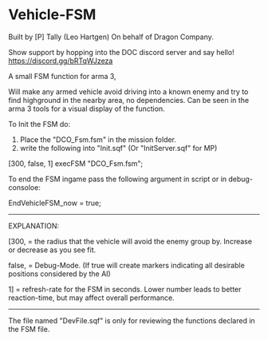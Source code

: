 # Vehicle-FSM

Built by [P] Tally (Leo Hartgen) On behalf of Dragon Company.

Show support by hopping into the DOC discord server and say hello!
https://discord.gg/bRTqWJzeza

A small FSM function for arma 3,

Will make any armed vehicle avoid driving into a known enemy and try to find highground in the nearby area, no dependencies.
Can be seen in the arma 3 tools for a visual display of the function.

To Init the FSM do:

1) Place the "DCO_Fsm.fsm" in the mission folder.
2) write the following into "Init.sqf"   (Or "InitServer.sqf" for MP)

[300, false, 1] execFSM "DCO_Fsm.fsm";


To end the FSM ingame pass the following argument in script or in debug-consoloe:

EndVehicleFSM_now = true;


-------------------------------------------------------------------
EXPLANATION:

[300,   = the radius that the vehicle will avoid the enemy group by. Increase or decrease as you see fit.


false,  = Debug-Mode. (If true will create markers indicating all desirable positions considered by the AI)


1]      = refresh-rate for the FSM in seconds. Lower number leads to better reaction-time, but may affect overall performance.


------------------------------------------------------------------
The file named "DevFile.sqf" is only for reviewing the functions declared in the FSM file.
